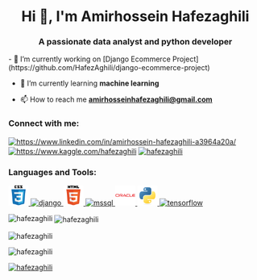 <h1 align="center">Hi 👋, I'm Amirhossein Hafezaghili</h1>
<h3 align="center">A passionate data analyst and python developer</h3>
<p></p>
- 🔭 I’m currently working on [Django Ecommerce Project](https://github.com/HafezAghili/django-ecommerce-project)

- 🌱 I’m currently learning **machine learning**

- 📫 How to reach me **amirhosseinhafezaghili@gmail.com**

<h3 align="left">Connect with me:</h3>
<p align="left">
<a href="https://www.linkedin.com/in/amirhossein-hafezaghili-a3964a20a/" target="blank"><img align="center" src="https://raw.githubusercontent.com/rahuldkjain/github-profile-readme-generator/master/src/images/icons/Social/linked-in-alt.svg" alt="https://www.linkedin.com/in/amirhossein-hafezaghili-a3964a20a/" height="30" width="40" /></a>
<a href="https://www.kaggle.com/hafezaghili" target="blank"><img align="center" src="https://raw.githubusercontent.com/rahuldkjain/github-profile-readme-generator/master/src/images/icons/Social/kaggle.svg" alt="https://www.kaggle.com/hafezaghili" height="30" width="40" /></a>
<a href="https://instagram.com/hafezaghili" target="blank"><img align="center" src="https://raw.githubusercontent.com/rahuldkjain/github-profile-readme-generator/master/src/images/icons/Social/instagram.svg" alt="hafezaghili" height="30" width="40" /></a>
</p>

<h3 align="left">Languages and Tools:</h3>
<p align="left"> <a href="https://www.w3schools.com/css/" target="_blank" rel="noreferrer"> <img src="https://raw.githubusercontent.com/devicons/devicon/master/icons/css3/css3-original-wordmark.svg" alt="css3" width="40" height="40"/> </a> <a href="https://www.djangoproject.com/" target="_blank" rel="noreferrer"> <img src="https://cdn.worldvectorlogo.com/logos/django.svg" alt="django" width="40" height="40"/> </a> <a href="https://www.w3.org/html/" target="_blank" rel="noreferrer"> <img src="https://raw.githubusercontent.com/devicons/devicon/master/icons/html5/html5-original-wordmark.svg" alt="html5" width="40" height="40"/> </a> <a href="https://www.microsoft.com/en-us/sql-server" target="_blank" rel="noreferrer"> <img src="https://www.svgrepo.com/show/303229/microsoft-sql-server-logo.svg" alt="mssql" width="40" height="40"/> </a> <a href="https://www.oracle.com/" target="_blank" rel="noreferrer"> <img src="https://raw.githubusercontent.com/devicons/devicon/master/icons/oracle/oracle-original.svg" alt="oracle" width="40" height="40"/> </a> <a href="https://www.python.org" target="_blank" rel="noreferrer"> <img src="https://raw.githubusercontent.com/devicons/devicon/master/icons/python/python-original.svg" alt="python" width="40" height="40"/> </a> <a href="https://www.tensorflow.org" target="_blank" rel="noreferrer"> <img src="https://www.vectorlogo.zone/logos/tensorflow/tensorflow-icon.svg" alt="tensorflow" width="40" height="40"/> </a> </p>

<p><img align="left" src="https://github-readme-stats.vercel.app/api/top-langs?username=hafezaghili&show_icons=true&locale=en&layout=compact" alt="hafezaghili" /></p>

<p>&nbsp;<img align="center" src="https://github-readme-stats.vercel.app/api?username=hafezaghili&show_icons=true&locale=en" alt="hafezaghili" /></p>

<p><img align="center" src="https://github-readme-streak-stats.herokuapp.com/?user=hafezaghili&" alt="hafezaghili" /></p>
<p align="left"> <img src="https://komarev.com/ghpvc/?username=hafezaghili&label=Profile%20views&color=0e75b6&style=flat" alt="hafezaghili" /> </p>

<p align="left"> <a href="https://github.com/ryo-ma/github-profile-trophy"><img src="https://github-profile-trophy.vercel.app/?username=hafezaghili" alt="hafezaghili" /></a> </p>
